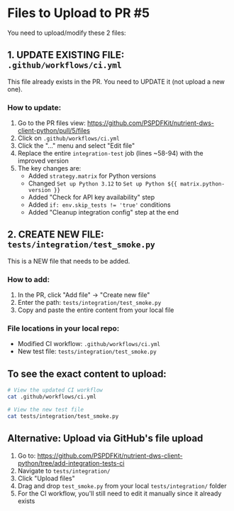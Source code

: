 # Files to Upload to PR #5

You need to upload/modify these 2 files:

## 1. UPDATE EXISTING FILE: `.github/workflows/ci.yml`

This file already exists in the PR. You need to UPDATE it (not upload a new one).

### How to update:
1. Go to the PR files view: https://github.com/PSPDFKit/nutrient-dws-client-python/pull/5/files
2. Click on `.github/workflows/ci.yml`
3. Click the "..." menu and select "Edit file"
4. Replace the entire `integration-test` job (lines ~58-94) with the improved version
5. The key changes are:
   - Added `strategy.matrix` for Python versions
   - Changed `Set up Python 3.12` to `Set up Python ${{ matrix.python-version }}`
   - Added "Check for API key availability" step
   - Added `if: env.skip_tests != 'true'` conditions
   - Added "Cleanup integration config" step at the end

## 2. CREATE NEW FILE: `tests/integration/test_smoke.py`

This is a NEW file that needs to be added.

### How to add:
1. In the PR, click "Add file" → "Create new file"
2. Enter the path: `tests/integration/test_smoke.py`
3. Copy and paste the entire content from your local file

### File locations in your local repo:
- Modified CI workflow: `.github/workflows/ci.yml`
- New test file: `tests/integration/test_smoke.py`

## To see the exact content to upload:

```bash
# View the updated CI workflow
cat .github/workflows/ci.yml

# View the new test file
cat tests/integration/test_smoke.py
```

## Alternative: Upload via GitHub's file upload

1. Go to: https://github.com/PSPDFKit/nutrient-dws-client-python/tree/add-integration-tests-ci
2. Navigate to `tests/integration/`
3. Click "Upload files"
4. Drag and drop `test_smoke.py` from your local `tests/integration/` folder
5. For the CI workflow, you'll still need to edit it manually since it already exists